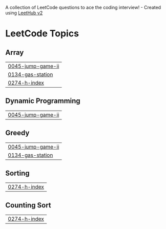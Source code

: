 A collection of LeetCode questions to ace the coding interview! - Created using [LeetHub v2](https://github.com/arunbhardwaj/LeetHub-2.0)
<!---LeetCode Topics Start-->
# LeetCode Topics
## Array
|  |
| ------- |
| [0045-jump-game-ii](https://github.com/jenny-jhkim/leetcode/tree/master/0045-jump-game-ii) |
| [0134-gas-station](https://github.com/jenny-jhkim/leetcode/tree/master/0134-gas-station) |
| [0274-h-index](https://github.com/jenny-jhkim/leetcode/tree/master/0274-h-index) |
## Dynamic Programming
|  |
| ------- |
| [0045-jump-game-ii](https://github.com/jenny-jhkim/leetcode/tree/master/0045-jump-game-ii) |
## Greedy
|  |
| ------- |
| [0045-jump-game-ii](https://github.com/jenny-jhkim/leetcode/tree/master/0045-jump-game-ii) |
| [0134-gas-station](https://github.com/jenny-jhkim/leetcode/tree/master/0134-gas-station) |
## Sorting
|  |
| ------- |
| [0274-h-index](https://github.com/jenny-jhkim/leetcode/tree/master/0274-h-index) |
## Counting Sort
|  |
| ------- |
| [0274-h-index](https://github.com/jenny-jhkim/leetcode/tree/master/0274-h-index) |
<!---LeetCode Topics End-->